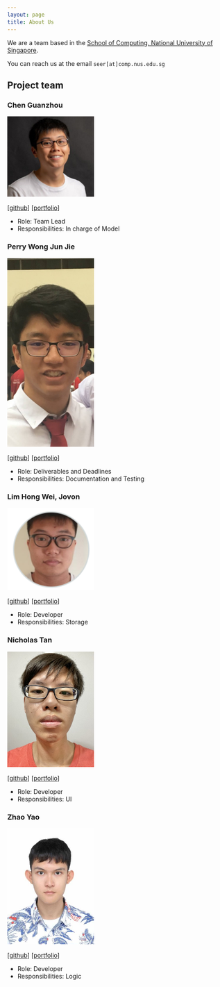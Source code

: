 ```yaml
---
layout: page
title: About Us
---
```


We are a team based in the [School of Computing, National University of Singapore](http://www.comp.nus.edu.sg).

You can reach us at the email `seer[at]comp.nus.edu.sg`

## Project team

### Chen Guanzhou
<img src="images/guanzhou03.png" width="200px">

[[github](https://github.com/guanzhou03)]
[[portfolio](team/guanzhou03.md)]

* Role: Team Lead
* Responsibilities: In charge of Model

### Perry Wong Jun Jie

<img src="images/perry.png" width="200px">

[[github](https://github.com/pwjj2000)]
[[portfolio](team/perry.md)]

* Role: Deliverables and Deadlines
* Responsibilities: Documentation and Testing

### Lim Hong Wei, Jovon

<img src="images/jovonlim.png" width="200px">

[[github](http://github.com/jovonlim)] [[portfolio](team/jovonlim.md)]

* Role: Developer
* Responsibilities: Storage

### Nicholas Tan

<img src="images/nicholastyd.png" width="200px">

[[github](https://github.com/NicholasTYD)]
[[portfolio](team/nicholastyd.md)]

* Role: Developer
* Responsibilities: UI

### Zhao Yao

<img src="images/zhaoyao.png" width="200px">

[[github](http://github.com/wingkei67)]
[[portfolio](team/zhaoyao.md)]

* Role: Developer
* Responsibilities: Logic
